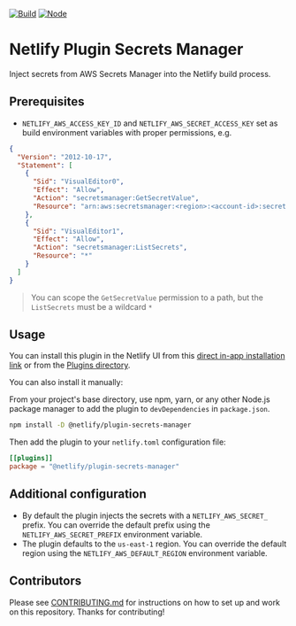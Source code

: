 [![Build](https://github.com/netlify-labs/netlify-plugin-secrets-manager/workflows/Build/badge.svg)](https://github.com/netlify-labs/netlify-plugin-secrets-manager/actions)
[![Node](https://img.shields.io/node/v/@netlify/plugin-secrets-manager.svg?logo=node.js)](https://www.npmjs.com/package/@netlify/plugin-secrets-manager)

# Netlify Plugin Secrets Manager

Inject secrets from AWS Secrets Manager into the Netlify build process.

## Prerequisites

- `NETLIFY_AWS_ACCESS_KEY_ID` and `NETLIFY_AWS_SECRET_ACCESS_KEY` set as build environment variables with proper
  permissions, e.g.

```json
{
  "Version": "2012-10-17",
  "Statement": [
    {
      "Sid": "VisualEditor0",
      "Effect": "Allow",
      "Action": "secretsmanager:GetSecretValue",
      "Resource": "arn:aws:secretsmanager:<region>:<account-id>:secret:<secret-path>"
    },
    {
      "Sid": "VisualEditor1",
      "Effect": "Allow",
      "Action": "secretsmanager:ListSecrets",
      "Resource": "*"
    }
  ]
}
```

> You can scope the `GetSecretValue` permission to a path, but the `ListSecrets` must be a wildcard `*`

## Usage

You can install this plugin in the Netlify UI from this
[direct in-app installation link](https://app.netlify.com/plugins/@netlify/plugin-secrets-manager/install) or from the
[Plugins directory](https://app.netlify.com/plugins).

You can also install it manually:

From your project's base directory, use npm, yarn, or any other Node.js package manager to add the plugin to
`devDependencies` in `package.json`.

```bash
npm install -D @netlify/plugin-secrets-manager
```

Then add the plugin to your `netlify.toml` configuration file:

```toml
[[plugins]]
package = "@netlify/plugin-secrets-manager"
```

## Additional configuration

- By default the plugin injects the secrets with a `NETLIFY_AWS_SECRET_` prefix. You can override the default prefix
  using the `NETLIFY_AWS_SECRET_PREFIX` environment variable.
- The plugin defaults to the `us-east-1` region. You can override the default region using the
  `NETLIFY_AWS_DEFAULT_REGION` environment variable.

## Contributors

Please see [CONTRIBUTING.md](./CONTRIBUTING.md) for instructions on how to set up and work on this repository. Thanks
for contributing!

